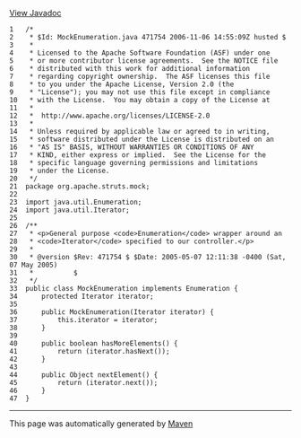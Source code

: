 [View Javadoc](../../../../../apidocs/org/apache/struts/mock/MockEnumeration.html.md)


    1   /*
    2    * $Id: MockEnumeration.java 471754 2006-11-06 14:55:09Z husted $
    3    *
    4    * Licensed to the Apache Software Foundation (ASF) under one
    5    * or more contributor license agreements.  See the NOTICE file
    6    * distributed with this work for additional information
    7    * regarding copyright ownership.  The ASF licenses this file
    8    * to you under the Apache License, Version 2.0 (the
    9    * "License"); you may not use this file except in compliance
    10   * with the License.  You may obtain a copy of the License at
    11   *
    12   *  http://www.apache.org/licenses/LICENSE-2.0
    13   *
    14   * Unless required by applicable law or agreed to in writing,
    15   * software distributed under the License is distributed on an
    16   * "AS IS" BASIS, WITHOUT WARRANTIES OR CONDITIONS OF ANY
    17   * KIND, either express or implied.  See the License for the
    18   * specific language governing permissions and limitations
    19   * under the License.
    20   */
    21  package org.apache.struts.mock;
    22  
    23  import java.util.Enumeration;
    24  import java.util.Iterator;
    25  
    26  /**
    27   * <p>General purpose <code>Enumeration</code> wrapper around an
    28   * <code>Iterator</code> specified to our controller.</p>
    29   *
    30   * @version $Rev: 471754 $ $Date: 2005-05-07 12:11:38 -0400 (Sat, 07 May 2005)
    31   *          $
    32   */
    33  public class MockEnumeration implements Enumeration {
    34      protected Iterator iterator;
    35  
    36      public MockEnumeration(Iterator iterator) {
    37          this.iterator = iterator;
    38      }
    39  
    40      public boolean hasMoreElements() {
    41          return (iterator.hasNext());
    42      }
    43  
    44      public Object nextElement() {
    45          return (iterator.next());
    46      }
    47  }

------------------------------------------------------------------------

This page was automatically generated by [Maven](http://maven.apache.org/)
